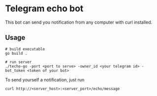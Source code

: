 # Telegram echo bot

This bot can send you notification from any computer with curl installed.

## Usage

````
# build executable
go build .

# run server
./techo-go -port <port to serve> -owner_id <your telegram id> -bot_token <token of your bot>
````

To send yourself a notification, just run
````
curl http://<server_host>:<server_port>/echo/message
````
